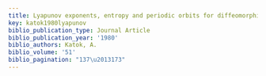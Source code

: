 ```yaml
---
title: Lyapunov exponents, entropy and periodic orbits for diffeomorphisms
key: katok1980lyapunov
biblio_publication_type: Journal Article
biblio_publication_year: '1980'
biblio_authors: Katok, A.
biblio_volume: '51'
biblio_pagination: "137\u2013173"
---
```

